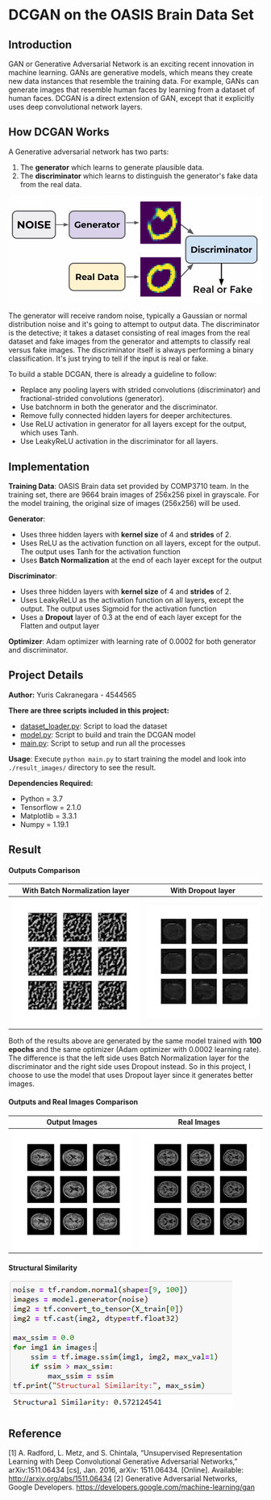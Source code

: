 #  DCGAN on the OASIS Brain Data Set

## Introduction
GAN or Generative Adversarial Network is an exciting recent innovation in machine learning. GANs are generative models, which means they create new data instances that resemble the training data. For example, GANs can generate images that resemble human faces by learning from a dataset of human faces. DCGAN is a direct extension of GAN, except that it explicitly uses deep convolutional network layers. 

## How DCGAN Works
A Generative adversarial network has two parts:
1. The **generator** which learns to generate plausible data.
2. The **discriminator** which learns to distinguish the generator's fake data from the real data.

![GAN](./readme_images/GAN.png)

The generator will receive random noise, typically a Gaussian or normal distribution noise and it's going to attempt to output data. The discriminator is the detective; it takes a dataset consisting of real images from the real dataset and fake images from the generator and attempts to classify real versus fake images. The discriminator itself is always performing a binary classification. It's just trying to tell if the input is real or fake.

To build a stable DCGAN, there is already a guideline to follow:
- Replace any pooling layers with strided convolutions (discriminator) and fractional-strided convolutions (generator).
- Use batchnorm in both the generator and the discriminator.
- Remove fully connected hidden layers for deeper architectures.
- Use ReLU activation in generator for all layers except for the output, which uses Tanh.
- Use LeakyReLU activation in the discriminator for all layers.


## Implementation
**Training Data**: 
OASIS Brain data set provided by COMP3710 team. In the training set, there are 9664 brain images of 256x256 pixel in grayscale. For the model training, the original size of images (256x256) will be used.

**Generator**:
- Uses three hidden layers with **kernel size** of 4 and **strides** of 2.
- Uses ReLU as the activation function on all layers, except for the output. The output uses Tanh for the activation function
- Uses **Batch Normalization** at the end of each layer except for the output

**Discriminator**:
- Uses three hidden layers with **kernel size** of 4 and **strides** of 2.
- Uses LeakyReLU as the activation function on all layers, except the output. The output uses Sigmoid for the activation function
- Uses a **Dropout** layer of 0.3 at the end of each layer except for the Flatten and output layer

**Optimizer**: Adam optimizer with learning rate of 0.0002 for both generator and discriminator.

## Project Details
**Author:** Yuris Cakranegara - 4544565

**There are three scripts included in this project:**
- [dataset_loader.py](./dataset_loader.py): Script to load the dataset
- [model.py](./model.py): Script to build and train the DCGAN model
- [main.py](./main.py): Script to setup and run all the processes

**Usage**:
Execute ```python main.py``` to start training the model and look into ```./result_images/``` directory to see the result.

**Dependencies Required:**
- Python = 3.7
- Tensorflow = 2.1.0
- Matplotlib = 3.3.1
- Numpy = 1.19.1

## Result
#### Outputs Comparison 
With Batch Normalization layer | With Dropout layer
:-------------------------:|:-------------------------:
![batchnorm](./readme_images/100_epochs_batchnorm.gif)  |  ![dropout](./readme_images/100_epochs.gif)
Both of the results above are generated by the same model trained with **100 epochs** and the same optimizer (Adam optimizer with 0.0002 learning rate). The difference is that the left side uses Batch Normalization layer for the discriminator and the right side uses Dropout instead. So in this project, I choose to use the model that uses Dropout layer since it generates better images.

#### Outputs and Real Images Comparison
Output Images | Real Images
:-------------------------:|:-------------------------:
![output](./readme_images/image_at_epoch_100.png)  |  ![real](./readme_images/real_images.png)

#### Structural Similarity
![ssim](./readme_images/max_ssim.png)

## Reference
[1] A. Radford, L. Metz, and S. Chintala, “Unsupervised Representation Learning with Deep Convolutional Generative Adversarial Networks,” arXiv:1511.06434 [cs], Jan. 2016, arXiv: 1511.06434. [Online]. Available: http://arxiv.org/abs/1511.06434
[2] Generative Adversarial Networks, Google Developers. https://developers.google.com/machine-learning/gan